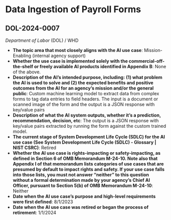 # Data Ingestion of Payroll Forms
## DOL-2024-0007
_Department of Labor_ (DOL) / WHD


+ **The topic area that most closely aligns with the AI use case**: Mission-Enabling (internal agency support)
+ **Whether the use case is implemented solely with the commercial-off-the-shelf or freely available AI products identified in Appendix B**: None of the above.
+ **Description of the AI’s intended purpose, including: (1) what problem the AI is used to solve and (2) the expected benefits and positive outcomes from the AI for an agency’s mission and/or the general public**: Custom machine learning model to extract data from complex forms to tag data entries to field headers. The input is a document or scanned image of the form and the output is a JSON response with key/value pairs
+ **Description of what the AI system outputs, whether it’s a prediction, recommendation, decision, etc**: The output is a JSON response with key/value pairs extracted by running the form against the custom trained model.
+ **The current stage of System Development Life Cycle (SDLC) for the AI use case (See System Development Life Cycle (SDLC) - Glossary | NIST CSRC)**: Retired
+ **Whether the AI use case is rights-impacting or safety-impacting, as defined in Section 6 of OMB Memorandum M-24-10. Note also that Appendix I of that memorandum lists categories of use cases that are presumed by default to impact rights and safety. If your use case falls into those lists, you must not answer “neither” to this question without a formal determination made by your agency’s Chief AI Officer, pursuant to Section 5(b) of OMB Memorandum M-24-10**: Neither
+ **Date when the AI use case’s purpose and high-level requirements were first defined**: 8/1/2023
+ **Date when the AI use case was retired or began the process of retirement**: 1/1/2024